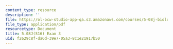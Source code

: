 ```yaml
---
content_type: resource
description: ''
file: https://ol-ocw-studio-app-qa.s3.amazonaws.com/courses/5-08j-biological-chemistry-ii-spring-2016/f2629c8fda6d39e705a38c1e21917b50_MIT5_08jS16exam3.pdf
file_type: application/pdf
resourcetype: Document
title: 5.08J(S16) Exam 3
uid: f2629c8f-da6d-39e7-05a3-8c1e21917b50
---
```

